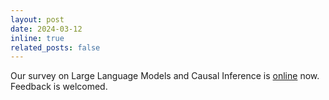 ```yaml
---
layout: post
date: 2024-03-12
inline: true
related_posts: false
---
```


Our survey on Large Language Models and Causal Inference is [online](https://arxiv.org/abs/2403.09606) now. Feedback is welcomed.